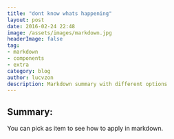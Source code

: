 ```yaml
---
title: "dont know whats happening"
layout: post
date: 2016-02-24 22:48
image: /assets/images/markdown.jpg
headerImage: false
tag:
- markdown
- components
- extra
category: blog
author: lucvzon
description: Markdown summary with different options
---
```


## Summary:

You can pick as item to see how to apply in markdown.
